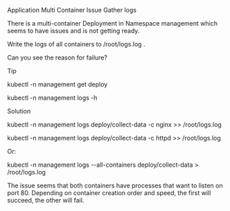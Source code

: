 Application Multi Container Issue
Gather logs

There is a multi-container Deployment in Namespace management which seems to have issues and is not getting ready.

Write the logs of all containers to /root/logs.log .

Can you see the reason for failure?

Tip

kubectl -n management get deploy

kubectl -n management logs -h


Solution

kubectl -n management logs deploy/collect-data -c nginx >> /root/logs.log

kubectl -n management logs deploy/collect-data -c httpd >> /root/logs.log


Or:

kubectl -n management logs --all-containers deploy/collect-data > /root/logs.log


The issue seems that both containers have processes that want to listen on port 80. Depending on container creation order and speed, the first will succeed, the other will fail.
